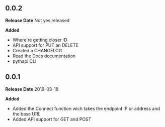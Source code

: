 ## 0.0.2
**Release Date** Not yes released

**Added**

* Where're getting closer :D
* API support for PUT an DELETE
* Created a CHANGELOG
* Read the Docs documentation
* pythapi CLI

## 0.0.1
**Release Date** 2019-03-18

**Added**

* Added the Connect function wich takes the endpoint IP or address and the base URL
* Added API support for GET and POST